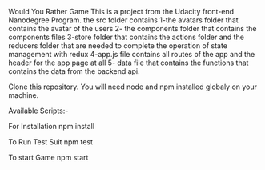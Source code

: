Would You Rather Game
This is a project from the Udacity front-end Nanodegree Program. the src folder contains
1-the avatars folder that contains the avatar of the users
2- the components folder that contains the components files
3-store folder that contains the actions folder and the reducers folder that are needed to complete the operation of state management with redux
4-app.js file contains all routes of the app and the header for the app page at all
5- data file that contains the functions that contains the data from the backend api.

Clone this repository. You will need node and npm installed globaly on your machine.

Available Scripts:-

For Installation
npm install

To Run Test Suit
npm test

To start Game
npm start
